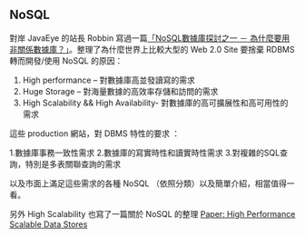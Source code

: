 
## NoSQL


對岸 JavaEye 的站長 Robbin 寫過一篇[「NoSQL數據庫探討之一 － 為什麼要用非關係數據庫？」](http://robbin.javaeye.com/blog/524977)。整理了為什麼世界上比較大型的 Web 2.0 Site 要捨棄 RDBMS 轉而開發/使用 NoSQL 的原因：

1. High performance – 對數據庫高並發讀寫的需求
2. Huge Storage – 對海量數據的高效率存儲和訪問的需求
3. High Scalability && High Availability- 對數據庫的高可擴展性和高可用性的需求

這些 production 網站，對 DBMS 特性的要求 ：

1.數據庫事務一致性需求
2.數據庫的寫實時性和讀實時性需求
3.對複雜的SQL查詢，特別是多表關聯查詢的需求

以及市面上滿足這些需求的各種 NoSQL （依照分類）以及簡單介紹，相當值得一看。

另外 High Scalability 也寫了一篇關於 NoSQL 的整理 [Paper: High Performance Scalable Data Stores](http://highscalability.com/blog/2010/2/25/paper-high-performance-scalable-data-stores.html)
